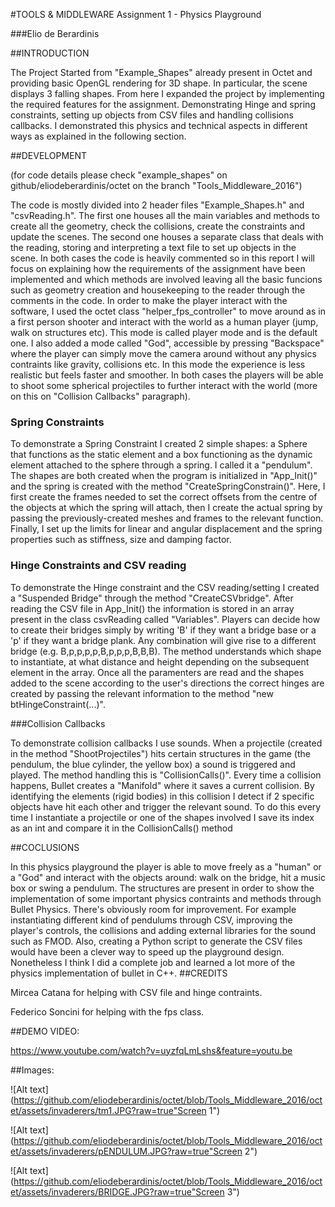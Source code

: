 #TOOLS & MIDDLEWARE Assignment 1 - Physics Playground

###Elio de Berardinis

##INTRODUCTION

The Project Started from "Example_Shapes" already present in Octet and providing basic OpenGL rendering for 3D shape. In particular, the scene displays 3 falling shapes.
From here I expanded the project by implementing the required features for the assignment. Demonstrating Hinge and spring constraints, setting up objects from CSV files and handling collisions callbacks.
I demonstrated this physics and technical aspects in different ways as explained in the following section.

##DEVELOPMENT

(for code details please check "example_shapes" on github/eliodeberardinis/octet on the branch "Tools_Middleware_2016")

The code is mostly divided into 2 header files "Example_Shapes.h" and "csvReading.h". The first one houses all the main variables and methods to create all the geometry, check the collisions, create the constraints and update the scenes.
The second one houses a separate class that deals with the reading, storing and interpreting a text file to set up objects in the scene.
In both cases the code is heavily commented so in this report I will focus on explaining how the requirements of the assignment have been implemented and which methods are involved leaving all the basic funcions such as geometry creation and housekeeping to the reader through the comments in the code.
In order to make the player interact with the software, I used the octet class "helper_fps_controller" to move around as in a first person shooter and interact with the world as a human player (jump, walk on structures etc). This mode is called player mode and is the default one. I also added a mode called "God", accessible by pressing "Backspace" where the player can simply move the camera around without any physics contraints like gravity, collisions etc. In this mode the experience is less realistic but feels faster and smoother.
In both cases the players will be able to shoot some spherical projectiles to further interact with the world (more on this on "Collision Callbacks" paragraph).

### Spring Constraints

To demonstrate a Spring Constraint I created 2 simple shapes: a Sphere that functions as the static element and a box functioning as the dynamic element attached to the sphere through a spring. I called it a "pendulum".
The shapes are both created when the program is initialized in "App_Init()" and the spring is created with the method "CreateSpringConstrain()". Here, I first create the frames needed to set the correct offsets from the centre of the objects at which the spring will attach, then I create the actual spring by passing the previously-created meshes and frames to the relevant function.
Finally, I set up the limits for linear and angular displacement and the spring properties such as stiffness, size and damping factor.

### Hinge Constraints and CSV reading

To demonstrate the Hinge constraint and the CSV reading/setting I created a "Suspended Bridge" through the method "CreateCSVbridge".
After reading the CSV file in App_Init() the information is stored in an array present in the class csvReading called "Variables". Players can decide how to create their bridges simply by writing 'B' if they want a bridge base or a 'p' if they want a bridge plank.
Any combination will give rise to a different bridge (e.g. B,p,p,p,p,B,p,p,p,B,B,B).
The method understands which shape to instantiate, at what distance and height depending on the subsequent element in the array. Once all the paramenters are read and the shapes added to the scene according to the user's directions the correct hinges are created by passing the relevant information to the method "new btHingeConstraint(...)".

###Collision Callbacks

To demonstrate collision callbacks I use sounds. When a projectile (created in the method "ShootProjectiles") hits certain structures in the game (the pendulum, the blue cylinder, the yellow box) a sound is triggered and played.
The method handling this is "CollisionCalls()". 
Every time a collision happens, Bullet creates a "Manifold" where it saves a current collision. By identifying the elements (rigid bodies) in this collision I detect if 2 specific objects have hit each other and trigger the relevant sound.
To do this every time I instantiate a projectile or one of the shapes involved I save its index as an int and compare it in the CollisionCalls() method

##COCLUSIONS

In this physics playground the player is able to move freely as a "human" or a "God" and interact with the objects around: walk on the bridge, hit a music box or swing a pendulum. 
The structures are present in order to show the implementation of some important physics contraints and methods through Bullet Physics.
There's obviously room for improvement. For example instantiating different kind of pendulums through CSV, improving the player's controls, the collisions and adding external libraries for the sound such as FMOD. Also, creating a Python script to generate the CSV files would have been a clever way to speed up the playground design.
Nonetheless I think I did a complete job and learned a lot more of the physics implementation of bullet in C++.
##CREDITS

Mircea Catana for helping with CSV file and hinge contraints.

Federico Soncini for helping with the fps class.

##DEMO VIDEO:

https://www.youtube.com/watch?v=uyzfqLmLshs&feature=youtu.be

##Images:

![Alt text](https://github.com/eliodeberardinis/octet/blob/Tools_Middleware_2016/octet/assets/invaderers/tm1.JPG?raw=true"Screen 1")

![Alt text](https://github.com/eliodeberardinis/octet/blob/Tools_Middleware_2016/octet/assets/invaderers/pENDULUM.JPG?raw=true"Screen 2")

![Alt text](https://github.com/eliodeberardinis/octet/blob/Tools_Middleware_2016/octet/assets/invaderers/BRIDGE.JPG?raw=true"Screen 3")



